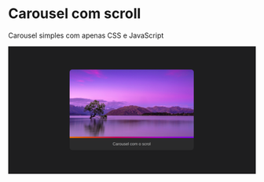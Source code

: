 # Carousel com scroll

Carousel simples com apenas CSS e JavaScript

!["Preview"](images/preview.png)